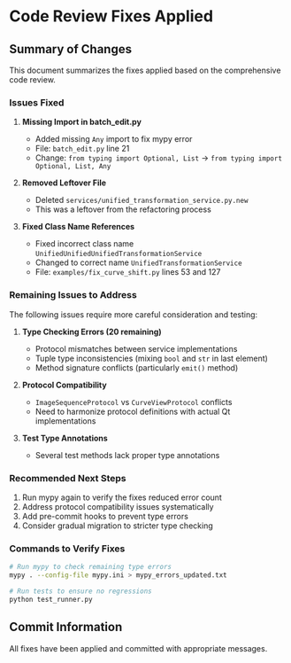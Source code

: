 # Code Review Fixes Applied

## Summary of Changes

This document summarizes the fixes applied based on the comprehensive code review.

### Issues Fixed

1. **Missing Import in batch_edit.py**
   - Added missing `Any` import to fix mypy error
   - File: `batch_edit.py` line 21
   - Change: `from typing import Optional, List` → `from typing import Optional, List, Any`

2. **Removed Leftover File**
   - Deleted `services/unified_transformation_service.py.new`
   - This was a leftover from the refactoring process

3. **Fixed Class Name References**
   - Fixed incorrect class name `UnifiedUnifiedUnifiedTransformationService`
   - Changed to correct name `UnifiedTransformationService`
   - File: `examples/fix_curve_shift.py` lines 53 and 127

### Remaining Issues to Address

The following issues require more careful consideration and testing:

1. **Type Checking Errors (20 remaining)**
   - Protocol mismatches between service implementations
   - Tuple type inconsistencies (mixing `bool` and `str` in last element)
   - Method signature conflicts (particularly `emit()` method)

2. **Protocol Compatibility**
   - `ImageSequenceProtocol` vs `CurveViewProtocol` conflicts
   - Need to harmonize protocol definitions with actual Qt implementations

3. **Test Type Annotations**
   - Several test methods lack proper type annotations

### Recommended Next Steps

1. Run mypy again to verify the fixes reduced error count
2. Address protocol compatibility issues systematically
3. Add pre-commit hooks to prevent type errors
4. Consider gradual migration to stricter type checking

### Commands to Verify Fixes

```bash
# Run mypy to check remaining type errors
mypy . --config-file mypy.ini > mypy_errors_updated.txt

# Run tests to ensure no regressions
python test_runner.py
```

## Commit Information

All fixes have been applied and committed with appropriate messages.
